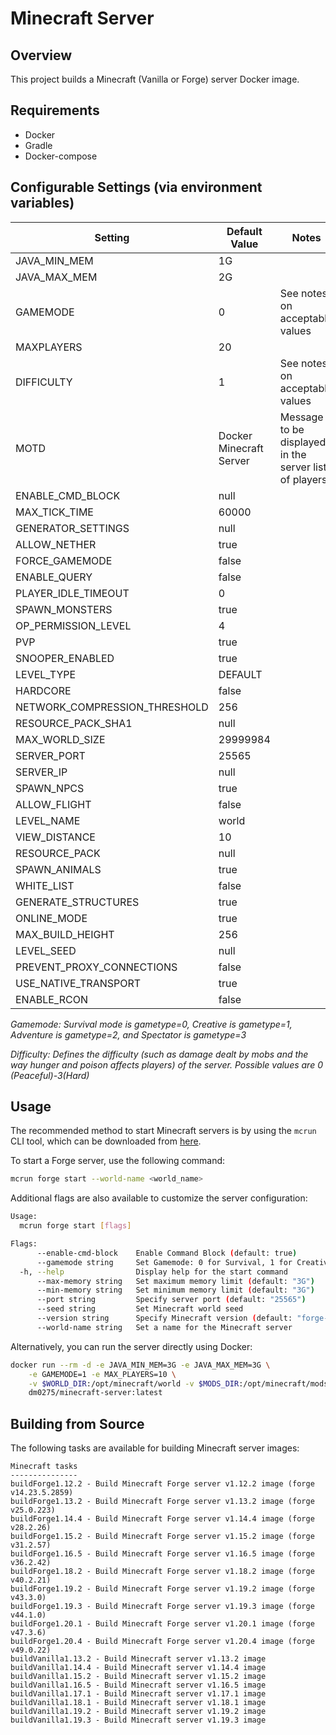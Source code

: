 # Minecraft Server

## Overview
This project builds a Minecraft (Vanilla or Forge) server Docker image.

## Requirements
* Docker
* Gradle
* Docker-compose

## Configurable Settings (via environment variables)
|Setting                      |Default Value          |Notes|
|---                          |---                    |---|
|JAVA_MIN_MEM                 |1G                     ||
|JAVA_MAX_MEM                 |2G                     ||
|GAMEMODE                     |0                      |See notes on acceptable values|
|MAXPLAYERS                   |20                     ||
|DIFFICULTY                   |1                      |See notes on acceptable values|
|MOTD                         |Docker Minecraft Server|Message to be displayed in the server list of players. |
|ENABLE_CMD_BLOCK             |null                   ||
|MAX_TICK_TIME                |60000                  ||
|GENERATOR_SETTINGS           |null                   ||
|ALLOW_NETHER                 |true                   ||
|FORCE_GAMEMODE               |false                  ||
|ENABLE_QUERY                 |false                  ||
|PLAYER_IDLE_TIMEOUT          |0                      ||
|SPAWN_MONSTERS               |true                   ||
|OP_PERMISSION_LEVEL          |4                      ||
|PVP                          |true                   ||
|SNOOPER_ENABLED              |true                   ||
|LEVEL_TYPE                   |DEFAULT                ||
|HARDCORE                     |false                  ||
|NETWORK_COMPRESSION_THRESHOLD|256                    ||
|RESOURCE_PACK_SHA1           |null                   ||
|MAX_WORLD_SIZE               |29999984               ||
|SERVER_PORT                  |25565                  ||
|SERVER_IP                    |null                   ||
|SPAWN_NPCS                   |true                   ||
|ALLOW_FLIGHT                 |false                  ||
|LEVEL_NAME                   |world                  ||
|VIEW_DISTANCE                |10                     ||
|RESOURCE_PACK                |null                   ||
|SPAWN_ANIMALS                |true                   ||
|WHITE_LIST                   |false                  ||
|GENERATE_STRUCTURES          |true                   ||
|ONLINE_MODE                  |true                   ||
|MAX_BUILD_HEIGHT             |256                    ||
|LEVEL_SEED                   |null                   ||
|PREVENT_PROXY_CONNECTIONS    |false                  ||
|USE_NATIVE_TRANSPORT         |true                   ||
|ENABLE_RCON                  |false                  ||


_Gamemode: Survival mode is gametype=0, Creative is gametype=1, Adventure is gametype=2, and Spectator is gametype=3_

_Difficulty: Defines the difficulty (such as damage dealt by mobs and the way hunger and poison affects players) of the server. Possible values are 0 (Peaceful)-3(Hard)_

## Usage
The recommended method to start Minecraft servers is by using the `mcrun` CLI tool, which can be downloaded from [here](https://github.com/dm0275/mcrun).

To start a Forge server, use the following command:

```bash
mcrun forge start --world-name <world_name>
```

Additional flags are also available to customize the server configuration:

```bash
Usage:
  mcrun forge start [flags]

Flags:
      --enable-cmd-block    Enable Command Block (default: true)
      --gamemode string     Set Gamemode: 0 for Survival, 1 for Creative, 2 for Adventure, and 3 for Spectator (default: "0")
  -h, --help                Display help for the start command
      --max-memory string   Set maximum memory limit (default: "3G")
      --min-memory string   Set minimum memory limit (default: "3G")
      --port string         Specify server port (default: "25565")
      --seed string         Set Minecraft world seed
      --version string      Specify Minecraft version (default: "forge-1.20.1")
      --world-name string   Set a name for the Minecraft server
```

Alternatively, you can run the server directly using Docker:

```bash
docker run --rm -d -e JAVA_MIN_MEM=3G -e JAVA_MAX_MEM=3G \
    -e GAMEMODE=1 -e MAX_PLAYERS=10 \
    -v $WORLD_DIR:/opt/minecraft/world -v $MODS_DIR:/opt/minecraft/mods -p 25565:25565 \
    dm0275/minecraft-server:latest
```

## Building from Source
The following tasks are available for building Minecraft server images:

```plaintext
Minecraft tasks
---------------
buildForge1.12.2 - Build Minecraft Forge server v1.12.2 image (forge v14.23.5.2859)
buildForge1.13.2 - Build Minecraft Forge server v1.13.2 image (forge v25.0.223)
buildForge1.14.4 - Build Minecraft Forge server v1.14.4 image (forge v28.2.26)
buildForge1.15.2 - Build Minecraft Forge server v1.15.2 image (forge v31.2.57)
buildForge1.16.5 - Build Minecraft Forge server v1.16.5 image (forge v36.2.42)
buildForge1.18.2 - Build Minecraft Forge server v1.18.2 image (forge v40.2.21)
buildForge1.19.2 - Build Minecraft Forge server v1.19.2 image (forge v43.3.0)
buildForge1.19.3 - Build Minecraft Forge server v1.19.3 image (forge v44.1.0)
buildForge1.20.1 - Build Minecraft Forge server v1.20.1 image (forge v47.3.6)
buildForge1.20.4 - Build Minecraft Forge server v1.20.4 image (forge v49.0.22)
buildVanilla1.13.2 - Build Minecraft server v1.13.2 image
buildVanilla1.14.4 - Build Minecraft server v1.14.4 image
buildVanilla1.15.2 - Build Minecraft server v1.15.2 image
buildVanilla1.16.5 - Build Minecraft server v1.16.5 image
buildVanilla1.17.1 - Build Minecraft server v1.17.1 image
buildVanilla1.18.1 - Build Minecraft server v1.18.1 image
buildVanilla1.19.2 - Build Minecraft server v1.19.2 image
buildVanilla1.19.3 - Build Minecraft server v1.19.3 image
```